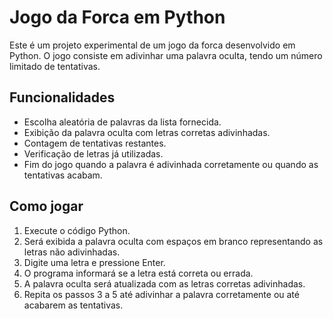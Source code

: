 # Jogo da Forca em Python

Este é um projeto experimental de um jogo da forca desenvolvido em Python. O jogo consiste em adivinhar uma palavra oculta, tendo um número limitado de tentativas.

## Funcionalidades

- Escolha aleatória de palavras da lista fornecida.
- Exibição da palavra oculta com letras corretas adivinhadas.
- Contagem de tentativas restantes.
- Verificação de letras já utilizadas.
- Fim do jogo quando a palavra é adivinhada corretamente ou quando as tentativas acabam.

## Como jogar

1. Execute o código Python.
2. Será exibida a palavra oculta com espaços em branco representando as letras não adivinhadas.
3. Digite uma letra e pressione Enter.
4. O programa informará se a letra está correta ou errada.
5. A palavra oculta será atualizada com as letras corretas adivinhadas.
6. Repita os passos 3 a 5 até adivinhar a palavra corretamente ou até acabarem as tentativas.
